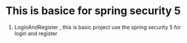 # This is basice for spring security 5
1. LoginAndRegister , this is basic project use the spring security 5 for login and register


